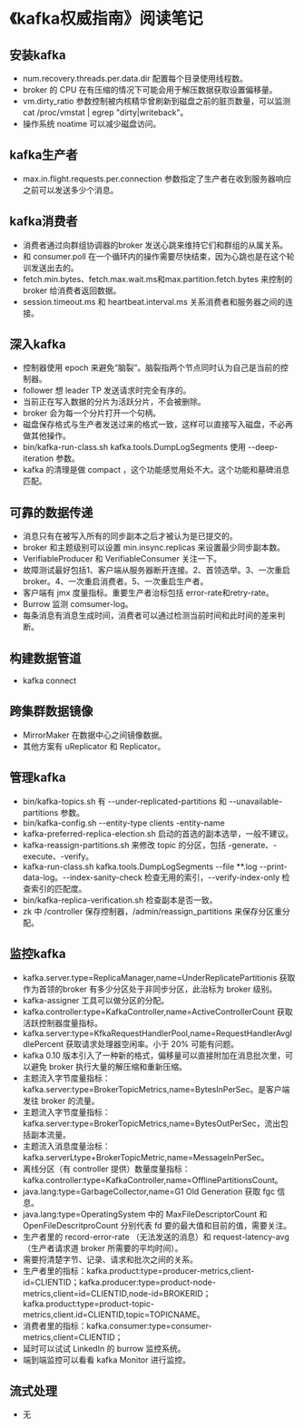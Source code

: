 # 《kafka权威指南》阅读笔记

## 安装kafka

* num.recovery.threads.per.data.dir 配置每个目录使用线程数。
* broker 的 CPU 在有压缩的情况下可能会用于解压数据获取设置偏移量。
* vm.dirty_ratio 参数控制被内核精华曾刷新到磁盘之前的脏页数量，可以监测 cat /proc/vmstat | egrep "dirty|writeback"。
* 操作系统 noatime 可以减少磁盘访问。

## kafka生产者

* max.in.flight.requests.per.connection 参数指定了生产者在收到服务器响应之前可以发送多少个消息。

## kafka消费者

* 消费者通过向群组协调器的broker 发送心跳来维持它们和群组的从属关系。
* 和 consumer.poll 在一个循环内的操作需要尽快结束，因为心跳也是在这个轮训发送出去的。
* fetch.min.bytes、fetch.max.wait.ms和max.partition.fetch.bytes 来控制的 broker 给消费者返回数据。
* session.timeout.ms 和 heartbeat.interval.ms 关系消费者和服务器之间的连接。

## 深入kafka

* 控制器使用 epoch 来避免“脑裂”。脑裂指两个节点同时认为自己是当前的控制器。
* follower 想 leader TP 发送请求时完全有序的。
* 当前正在写入数据的分片为活跃分片，不会被删除。
* broker 会为每一个分片打开一个句柄。
* 磁盘保存格式与生产者发送过来的格式一致，这样可以直接写入磁盘，不必再做其他操作。
* bin/kafka-run-class.sh kafka.tools.DumpLogSegments 使用 --deep-iteration 参数。
* kafka 的清理是做 compact ，这个功能感觉用处不大。这个功能和墓碑消息匹配。

## 可靠的数据传递

* 消息只有在被写入所有的同步副本之后才被认为是已提交的。
* broker 和主题级别可以设置 min.insync.replicas 来设置最少同步副本数。
* VerifiableProducer 和 VerifiableConsumer 关注一下。
* 故障测试最好包括1、客户端从服务器断开连接。2、首领选举。3、一次重启 broker。4、一次重启消费者。5、一次重启生产者。
* 客户端有 jmx 度量指标。重要生产者治标包括 error-rate和retry-rate。
* Burrow 监测 comsumer-log。
* 每条消息有消息生成时间，消费者可以通过检测当前时间和此时间的差来判断。

## 构建数据管道

* kafka connect

## 跨集群数据镜像

* MirrorMaker 在数据中心之间镜像数据。
* 其他方案有 uReplicator 和 Replicator。

## 管理kafka

* bin/kafka-topics.sh 有 --under-replicated-partitions 和 --unavailable-partitions 参数。
* bin/kafka-config.sh --entity-type clients -entity-name <client-id>
* kafka-preferred-replica-election.sh 启动的首选的副本选举，一般不建议。
* kafka-reassign-partitions.sh 来修改 topic 的分区，包括 -generate、-execute、-verify。
* kafka-run-class.sh kafka.tools.DumpLogSegments --file **.log --print-data-log。--index-sanity-check 检查无用的索引，--verify-index-only 检查索引的匹配度。
* bin/kafka-replica-verification.sh 检查副本是否一致。
* zk 中 /controller 保存控制器，/admin/reassign_partitions 来保存分区重分配。


## 监控kafka

* kafka.server.type=ReplicaManager,name=UnderReplicatePartitionis 获取作为首领的broker 有多少分区处于非同步分区，此治标为 broker 级别。
* kafka-assigner 工具可以做分区的分配。
* kafka.controller:type=KafkaController,name=ActiveControllerCount 获取活跃控制器度量指标。
* kafka.server:type=KfkaRequestHandlerPool,name=RequestHandlerAvgIdlePercent 获取请求处理器空闲率。小于 20% 可能有问题。
* kafka 0.10 版本引入了一种新的格式，偏移量可以直接附加在消息批次里，可以避免 broker 执行大量的解压缩和重新压缩。
* 主题流入字节度量指标：kafka.server:type=BrokerTopicMetrics,name=BytesInPerSec。是客户端发往 broker 的流量。
* 主题流入字节度量指标：kafka.server:type=BrokerTopicMetrics,name=BytesOutPerSec，流出包括副本流量。
* 主题流入消息度量治标：kafka.serverLtype+BrokerTopicMetric,name=MessageInPerSec。
* 离线分区（有 controller 提供）数量度量指标：kafka.controller:type=KafkaController,name=OfflinePartitionsCount。
* java.lang:type=GarbageCollector,name=G1 Old Generation 获取 fgc 信息。
* java.lang:type=OperatingSystem 中的 MaxFileDescriptorCount 和 OpenFileDescritproCount 分别代表 fd 要的最大值和目前的值，需要关注。
* 生产者里的 record-error-rate （无法发送的消息）和 request-latency-avg （生产者请求道 broker 所需要的平均时间）。
* 需要捋清楚字节、记录、请求和批次之间的关系。
* 生产者里的指标：kafka.product:type=producer-metrics,client-id=CLIENTID；kafka.producer:type=product-node-metrics,client=id=CLIENTID,node-id=BROKERID；kafka.product:type=product-topic-metrics,client.id=CLIENTID,topic=TOPICNAME。
* 消费者里的指标：kafka.consumer:type=consumer-metrics,client=CLIENTID；
* 延时可以试试 LinkedIn 的 burrow 监控系统。
* 端到端监控可以看看 kafka Monitor 进行监控。

## 流式处理

* ​无


























